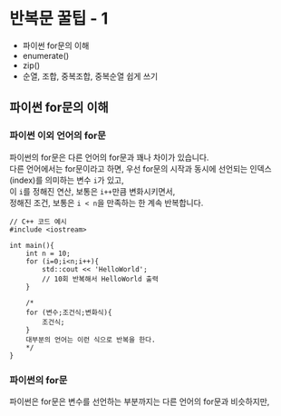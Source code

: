 # 반복문 꿀팁 - 1

* 파이썬 for문의 이해
* enumerate()
* zip()
* 순열, 조합, 중복조합, 중복순열 쉽게 쓰기


## 파이썬 for문의 이해

### 파이썬 이외 언어의 for문
파이썬의 for문은 다른 언어의 for문과 꽤나 차이가 있습니다.  
다른 언어에서는 for문이라고 하면, 우선 for문의 시작과 동시에 선언되는 인덱스(index)를 의미하는 변수 `i`가 있고,  
이 `i`를 정해진 연산, 보통은 `i++`만큼 변화시키면서,   
정해진 조건, 보통은 `i < n`을 만족하는 한 계속 반복합니다.  
```
// C++ 코드 예시
#include <iostream>

int main(){
    int n = 10;
    for (i=0;i<n;i++){
        std::cout << 'HelloWorld';
        // 10회 반복해서 HelloWorld 출력
    }
    
    /*
    for (변수;조건식;변화식){
        조건식;
    }
    대부분의 언어는 이런 식으로 반복을 한다.
    */
}
```

### 파이썬의 for문

파이썬은 for문은 변수를 선언하는 부분까지는 다른 언어의 for문과 비슷하지만, 